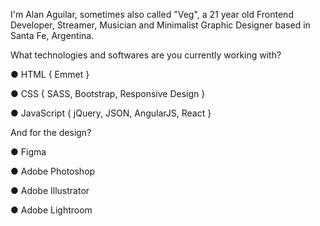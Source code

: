I'm Alan Aguilar, sometimes also called "Veg", a 21 year old Frontend Developer, Streamer, Musician and Minimalist Graphic Designer based in Santa Fe, Argentina.

What technologies and softwares are you currently working with?

● HTML { Emmet }

● CSS { SASS, Bootstrap, Responsive Design }

● JavaScript { jQuery, JSON, AngularJS, React }


And for the design?

● Figma

● Adobe Photoshop

● Adobe Illustrator

● Adobe Lightroom
